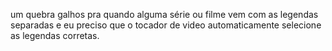 um quebra galhos pra quando alguma série ou filme vem com as legendas separadas e eu preciso que o tocador de video automaticamente selecione as legendas corretas.
